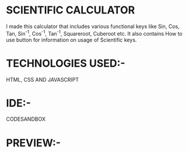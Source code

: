 <h1>SCIENTIFIC CALCULATOR</h1>
<p>I made this calculator that includes various functional keys like Sin, Cos, Tan, Sin<sup>-1</sup>, Cos<sup>-1</sup>, Tan<sup>-1</sup>, Squareroot, Cuberoot etc. It also contains How to use button for information on usage of Scientific keys.
<h1>TECHNOLOGIES USED:-</h1>
<p>HTML, CSS AND JAVASCRIPT</p>
<h1>IDE:-</h1>
<p>CODESANDBOX</p>
<h1>PREVIEW:-</h1>
<img src="WhatsApp Image 2024-01-17 at 23.49.02_fa119ac5.jpg" alt="/>